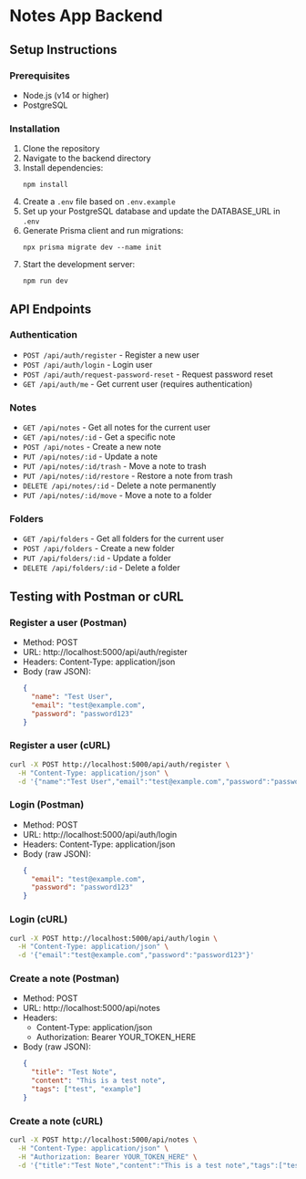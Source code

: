 # Notes App Backend

## Setup Instructions

### Prerequisites
- Node.js (v14 or higher)
- PostgreSQL

### Installation

1. Clone the repository
2. Navigate to the backend directory
3. Install dependencies:
   ```
   npm install
   ```
4. Create a `.env` file based on `.env.example`
5. Set up your PostgreSQL database and update the DATABASE_URL in `.env`
6. Generate Prisma client and run migrations:
   ```
   npx prisma migrate dev --name init
   ```
7. Start the development server:
   ```
   npm run dev
   ```

## API Endpoints

### Authentication
- `POST /api/auth/register` - Register a new user
- `POST /api/auth/login` - Login user
- `POST /api/auth/request-password-reset` - Request password reset
- `GET /api/auth/me` - Get current user (requires authentication)

### Notes
- `GET /api/notes` - Get all notes for the current user
- `GET /api/notes/:id` - Get a specific note
- `POST /api/notes` - Create a new note
- `PUT /api/notes/:id` - Update a note
- `PUT /api/notes/:id/trash` - Move a note to trash
- `PUT /api/notes/:id/restore` - Restore a note from trash
- `DELETE /api/notes/:id` - Delete a note permanently
- `PUT /api/notes/:id/move` - Move a note to a folder

### Folders
- `GET /api/folders` - Get all folders for the current user
- `POST /api/folders` - Create a new folder
- `PUT /api/folders/:id` - Update a folder
- `DELETE /api/folders/:id` - Delete a folder

## Testing with Postman or cURL

### Register a user (Postman)
- Method: POST
- URL: http://localhost:5000/api/auth/register
- Headers: Content-Type: application/json
- Body (raw JSON):
  ```json
  {
    "name": "Test User",
    "email": "test@example.com",
    "password": "password123"
  }
  ```

### Register a user (cURL)
```bash
curl -X POST http://localhost:5000/api/auth/register \
  -H "Content-Type: application/json" \
  -d '{"name":"Test User","email":"test@example.com","password":"password123"}'
```

### Login (Postman)
- Method: POST
- URL: http://localhost:5000/api/auth/login
- Headers: Content-Type: application/json
- Body (raw JSON):
  ```json
  {
    "email": "test@example.com",
    "password": "password123"
  }
  ```

### Login (cURL)
```bash
curl -X POST http://localhost:5000/api/auth/login \
  -H "Content-Type: application/json" \
  -d '{"email":"test@example.com","password":"password123"}'
```

### Create a note (Postman)
- Method: POST
- URL: http://localhost:5000/api/notes
- Headers: 
  - Content-Type: application/json
  - Authorization: Bearer YOUR_TOKEN_HERE
- Body (raw JSON):
  ```json
  {
    "title": "Test Note",
    "content": "This is a test note",
    "tags": ["test", "example"]
  }
  ```

### Create a note (cURL)
```bash
curl -X POST http://localhost:5000/api/notes \
  -H "Content-Type: application/json" \
  -H "Authorization: Bearer YOUR_TOKEN_HERE" \
  -d '{"title":"Test Note","content":"This is a test note","tags":["test","example"]}'
```
